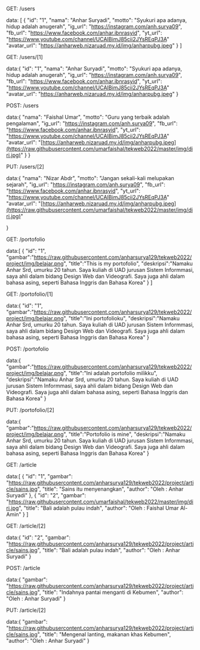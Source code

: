 <!--  Tabel Users -->

GET: /users

data: [
{
      "id": "1",
      "nama": "Anhar Suryadi",
      "motto": "Syukuri apa adanya, hidup adalah anugerah",
      "ig_url": "https://instagram.com/anh.surya09",
      "fb_url": "https://www.facebook.com/anhar.ibnrasyid",
      "yt_url": "https://www.youtube.com/channel/UCAIBimJ85cii2JYsREqPJ3A"
      "avatar_url": "https://anharweb.nizaruad.my.id/img/anharpubg.jpeg"
}
]


GET: /users/[1]

data:{
    "id": "1",
     "nama": "Anhar Suryadi",
     "motto": "Syukuri apa adanya, hidup adalah anugerah",
     "ig_url": "https://instagram.com/anh.surya09",
     "fb_url": "https://www.facebook.com/anhar.ibnrasyid",
     "yt_url": "https://www.youtube.com/channel/UCAIBimJ85cii2JYsREqPJ3A"
     "avatar_url": "https://anharweb.nizaruad.my.id/img/anharpubg.jpeg"
}


POST: /users

data:{
     "nama": "Faishal Umar",
     "motto": "Guru yang terbaik adalah pengalaman",
     "ig_url": "https://instagram.com/anh.surya09",
     "fb_url": "https://www.facebook.com/anhar.ibnrasyid",
     "yt_url": "https://www.youtube.com/channel/UCAIBimJ85cii2JYsREqPJ3A"
     "avatar_url": "[https://anharweb.nizaruad.my.id/img/anharpubg.jpeg](https://raw.githubusercontent.com/umarfaishal/tekweb2022/master/img/diri.jpg)"
}
}

PUT: /users/[2]

data:{
     "nama": "Nizar Abdr",
     "motto": "Jangan sekali-kali melupakan sejarah",
     "ig_url": "https://instagram.com/anh.surya09",
     "fb_url": "https://www.facebook.com/anhar.ibnrasyid",
     "yt_url": "https://www.youtube.com/channel/UCAIBimJ85cii2JYsREqPJ3A"
     "avatar_url": "[https://anharweb.nizaruad.my.id/img/anharpubg.jpeg](https://raw.githubusercontent.com/umarfaishal/tekweb2022/master/img/diri.jpg)"

}



<!--  Tabel Portofolio -->

GET: /portofolio

data:[
{
    "id": "1",
    "gambar":"https://raw.githubusercontent.com/anharsurya129/tekweb2022/project/img/belajar.png",
    "title":"This is my portofolio",
    "deskripsi":"Namaku Anhar Srd, umurku 20 tahun. Saya kuliah di UAD jurusan Sistem Informmasi, saya ahli dalam bidang Design Web dan Videografi. Saya juga ahli dalam bahasa asing, seperti Bahasa Inggris dan Bahasa Korea"
}
]

GET: /portofolio/[1]

data:{
    "id": "1",
    "gambar":"https://raw.githubusercontent.com/anharsurya129/tekweb2022/project/img/belajar.png",
    "title":"Ini portofolioku",
    "deskripsi":"Namaku Anhar Srd, umurku 20 tahun. Saya kuliah di UAD jurusan Sistem Informmasi, saya ahli dalam bidang Design Web dan Videografi. Saya juga ahli dalam bahasa asing, seperti Bahasa Inggris dan Bahasa Korea"
}


POST: /portofolio

data:{
    "gambar":"https://raw.githubusercontent.com/anharsurya129/tekweb2022/project/img/belajar.png",
    "title":"Ini adalah portofolio milikku",
    "deskripsi":"Namaku Anhar Srd, umurku 20 tahun. Saya kuliah di UAD jurusan Sistem Informmasi, saya ahli dalam bidang Design Web dan Videografi. Saya juga ahli dalam bahasa asing, seperti Bahasa Inggris dan Bahasa Korea"
}


PUT: /portofolio/[2]

data:{
    "gambar":"https://raw.githubusercontent.com/anharsurya129/tekweb2022/project/img/belajar.png",
    "title":"Portofolio is mine",
    "deskripsi":"Namaku Anhar Srd, umurku 20 tahun. Saya kuliah di UAD jurusan Sistem Informmasi, saya ahli dalam bidang Design Web dan Videografi. Saya juga ahli dalam bahasa asing, seperti Bahasa Inggris dan Bahasa Korea"
}


<!--  Tabel Article -->

GET: /article

data:[
{
    "id": "1",
    "gambar": "https://raw.githubusercontent.com/anharsurya129/tekweb2022/project/article/sains.jpg",
    "title": "Sains itu menyenangkan",
    "author": "Oleh : Anhar Suryadi"
},
{
    "id": "2",
    "gambar": "https://raw.githubusercontent.com/umarfaishal/tekweb2022/master/img/diri.jpg",
    "title": "Bali adalah pulau indah",
    "author": "Oleh : Faishal Umar Al-Amin"
}
]


GET: /article/[2]

data:{
    "id": "2",
    "gambar": "https://raw.githubusercontent.com/anharsurya129/tekweb2022/project/article/sains.jpg",
    "title": "Bali adalah pulau indah",
    "author": "Oleh : Anhar Suryadi"
}


POST: /article

data:{
    "gambar": "https://raw.githubusercontent.com/anharsurya129/tekweb2022/project/article/sains.jpg",
    "title": "Indahnya pantai menganti di Kebumen",
    "author": "Oleh : Anhar Suryadi"
}


PUT: /article/[2]

data:{
    "gambar": "https://raw.githubusercontent.com/anharsurya129/tekweb2022/project/article/sains.jpg",
    "title": "Mengenal lanting, makanan khas Kebumen",
    "author": "Oleh : Anhar Suryadi"
}
